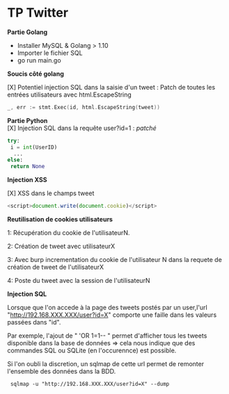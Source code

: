 # TP Twitter

**Partie Golang**

 - Installer MySQL & Golang > 1.10
 - Importer le fichier SQL
 - go run main.go

**Soucis côté golang**

[X] Potentiel injection SQL dans la saisie d'un tweet : Patch de toutes les entrées utilisateurs avec html.EscapeString
```go
_, err := stmt.Exec(id, html.EscapeString(tweet))
```

**Partie Python**  
[X] Injection SQL dans la requête user?id=1 : *patché*
```python
try:
 i = int(UserID)
  ...
else:
 return None
```



**Injection XSS**

[X] XSS dans le champs tweet  

```javascript
<script>document.write(document.cookie)</script>
```
**Reutilisation de cookies utilisateurs**

1: Récupération du cookie de l'utilisateurN.

2: Création de tweet avec utilisateurX

3: Avec burp incrementation du cookie de l'utilisateur N dans la requete de création de tweet de l'utilisateurX

4: Poste du tweet avec la session de l'utilisateurN


**Injection SQL**

Lorsque que l'on accede à la page des tweets postés par un user,l'url "http://192.168.XXX.XXX/user?id=X" comporte une faille dans les valeurs passées dans "id". 

Par exemple, l'ajout de " 'OR 1=1-- " permet d'afficher tous les tweets disponible dans la base de données
 => cela nous indique que des commandes SQL ou SQLite (en l'occurennce) est possible. 
 
 Si l'on oubli la discretion, un sqlmap de cette url permet de remonter l'ensemble des données dans la BDD. 
 
````
 sqlmap -u "http://192.168.XXX.XXX/user?id=X" --dump
````

